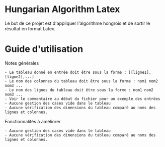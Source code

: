 # Hungarian Algorithm Latex
Le but de ce projet est d'appliquer l'algorithme hongrois et de sortir le résultat en format Latex.

# Guide d'utilisation 
Notes générales

    - Le tableau donné en entrée doit être sous la forme : [[ligne1],[ligne2],...]
    - Le nom des colonnes du tableau doit être sous la forme : nom1 nom2 nom3 ...
    - Le nom des lignes du tableau doit être sous la forme : nom1 nom2 nom3 ...
    - Voir le commentaire au début du fichier pour un exemple des entrées
    - Aucune gestion des cases vide dans le tableau
    - Aucune vérification des dimensions du tableau comparé au noms des lignes et colonnes.
    
Fonctionnalités à améliorer

    - Aucune gestion des cases vide dans le tableau
    - Aucune vérification des dimensions du tableau comparé au noms des lignes et colonnes.
